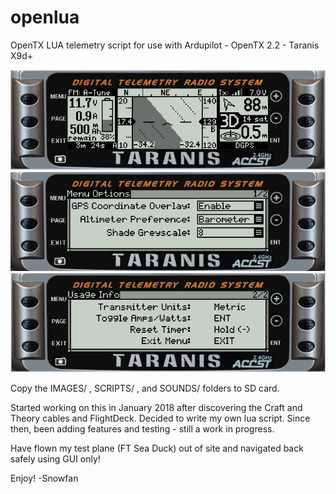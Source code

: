 # openlua
OpenTX LUA telemetry script for use with Ardupilot - OpenTX 2.2 - Taranis X9d+

![Main.png](Main.png)
![Menu1.png](Menu1.png)
![Menu2.png](Menu2.png)

Copy the IMAGES/ , SCRIPTS/ , and SOUNDS/ folders to SD card.


Started working on this in January 2018 after discovering the Craft and Theory cables and FlightDeck.  Decided to write my own lua script.
Since then, been adding features and testing - still a work in progress.

Have flown my test plane (FT Sea Duck) out of site and navigated back safely using GUI only!

Enjoy!
-Snowfan
